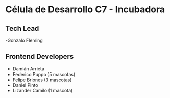 # Célula de Desarrollo C7 - Incubadora

## Tech Lead
-Gonzalo Fleming

## Frontend Developers
- Damián Arrieta
- Federico Puppo (5 mascotas)
- Felipe Briones (3 mascotas)
- Daniel Pinto 
- Lizander Camilo (1 mascota)